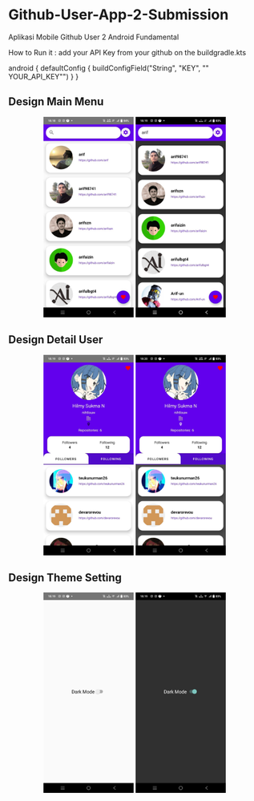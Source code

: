 # Github-User-App-2-Submission
Aplikasi Mobile Github User 2 Android Fundamental

How to Run it : add your API Key from your github on the buildgradle.kts 

android {
  defaultConfig {
    buildConfigField("String", "KEY", "\" YOUR_API_KEY\"")
                }
        }
## Design Main Menu

<p align="center">
  <img width="180" height="400" src="githubapp2.3.jpg">
  <img width="180" height="400" src="githubapp2.4.jpg">
</p>

## Design Detail User
<p align="center">
  <img width="180" height="400" src="githubapp2.1.jpg">
  <img width="180" height="400" src="githubapp2.2.jpg">
</p>

## Design Theme Setting
<p align="center">
  <img width="180" height="400" src="githubapp2.5.jpg">
  <img width="180" height="400" src="githubapp2.6.jpg">
</p>


